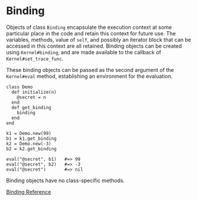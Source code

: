 # Binding

Objects of class `Binding` encapsulate the execution context at some
particular place in the code and retain this context for future use. The
variables, methods, value of `self`, and possibly an iterator block that can
be accessed in this context are all retained. Binding objects can be created
using `Kernel#binding`, and are made available to the callback of
`Kernel#set_trace_func`.

These binding objects can be passed as the second argument of the
`Kernel#eval` method, establishing an environment for the evaluation.

    class Demo
      def initialize(n)
        @secret = n
      end
      def get_binding
        binding
      end
    end

    k1 = Demo.new(99)
    b1 = k1.get_binding
    k2 = Demo.new(-3)
    b2 = k2.get_binding

    eval("@secret", b1)   #=> 99
    eval("@secret", b2)   #=> -3
    eval("@secret")       #=> nil

Binding objects have no class-specific methods.

[Binding Reference](https://ruby-doc.org/core-2.5.0/Binding.html)